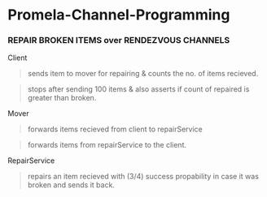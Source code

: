 # Promela-Channel-Programming
### REPAIR BROKEN ITEMS over RENDEZVOUS CHANNELS 


Client
  > sends item to mover for repairing & counts the no. of items recieved.
  
  > stops after sending 100 items & also asserts if count of repaired is greater than broken.


Mover 
  > forwards items recieved from client to repairService
  
  > forwards items from repairService to the client.

RepairService
  > repairs an item recieved with (3/4) success propability in case it was broken and sends it back.
